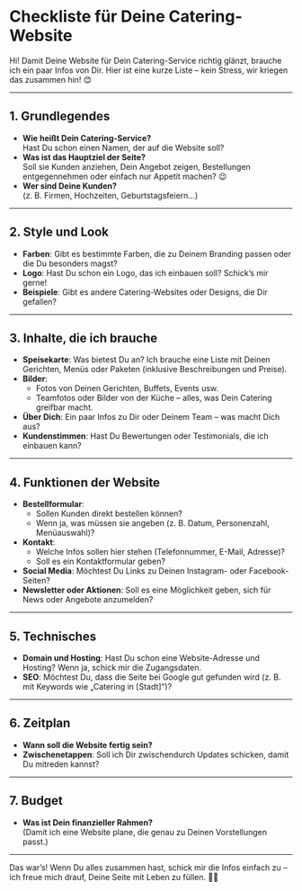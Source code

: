# **Checkliste für Deine Catering-Website**

Hi! Damit Deine Website für Dein Catering-Service richtig glänzt, brauche ich ein paar Infos von Dir. Hier ist eine kurze Liste – kein Stress, wir kriegen das zusammen hin! 😊

---

## **1. Grundlegendes**

- **Wie heißt Dein Catering-Service?**  
  Hast Du schon einen Namen, der auf die Website soll?
- **Was ist das Hauptziel der Seite?**  
  Soll sie Kunden anziehen, Dein Angebot zeigen, Bestellungen entgegennehmen oder einfach nur Appetit machen? 😉
- **Wer sind Deine Kunden?**  
  (z. B. Firmen, Hochzeiten, Geburtstagsfeiern...)

---

## **2. Style und Look**

- **Farben**: Gibt es bestimmte Farben, die zu Deinem Branding passen oder die Du besonders magst?
- **Logo**: Hast Du schon ein Logo, das ich einbauen soll? Schick’s mir gerne!
- **Beispiele**: Gibt es andere Catering-Websites oder Designs, die Dir gefallen?

---

## **3. Inhalte, die ich brauche**

- **Speisekarte**: Was bietest Du an? Ich brauche eine Liste mit Deinen Gerichten, Menüs oder Paketen (inklusive Beschreibungen und Preise).
- **Bilder**:
  - Fotos von Deinen Gerichten, Buffets, Events usw.
  - Teamfotos oder Bilder von der Küche – alles, was Dein Catering greifbar macht.
- **Über Dich**: Ein paar Infos zu Dir oder Deinem Team – was macht Dich aus?
- **Kundenstimmen**: Hast Du Bewertungen oder Testimonials, die ich einbauen kann?

---

## **4. Funktionen der Website**

- **Bestellformular**:
  - Sollen Kunden direkt bestellen können?
  - Wenn ja, was müssen sie angeben (z. B. Datum, Personenzahl, Menüauswahl)?
- **Kontakt**:
  - Welche Infos sollen hier stehen (Telefonnummer, E-Mail, Adresse)?
  - Soll es ein Kontaktformular geben?
- **Social Media**: Möchtest Du Links zu Deinen Instagram- oder Facebook-Seiten?
- **Newsletter oder Aktionen**: Soll es eine Möglichkeit geben, sich für News oder Angebote anzumelden?

---

## **5. Technisches**

- **Domain und Hosting**: Hast Du schon eine Website-Adresse und Hosting? Wenn ja, schick mir die Zugangsdaten.
- **SEO**: Möchtest Du, dass die Seite bei Google gut gefunden wird (z. B. mit Keywords wie „Catering in [Stadt]“)?

---

## **6. Zeitplan**

- **Wann soll die Website fertig sein?**
- **Zwischenetappen**: Soll ich Dir zwischendurch Updates schicken, damit Du mitreden kannst?

---

## **7. Budget**

- **Was ist Dein finanzieller Rahmen?**  
  (Damit ich eine Website plane, die genau zu Deinen Vorstellungen passt.)

---

Das war’s! Wenn Du alles zusammen hast, schick mir die Infos einfach zu – ich freue mich drauf, Deine Seite mit Leben zu füllen. 🎉🍴
